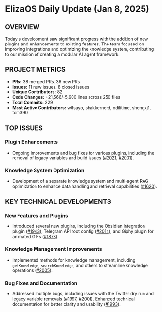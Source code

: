 # ElizaOS Daily Update (Jan 8, 2025)

## OVERVIEW 
Today's development saw significant progress with the addition of new plugins and enhancements to existing features. The team focused on improving integrations and optimizing the knowledge system, contributing to our mission of creating a modular AI agent framework.

## PROJECT METRICS
- **PRs:** 38 merged PRs, 36 new PRs
- **Issues:** 11 new issues, 8 closed issues
- **Unique Contributors:** 82
- **Code Changes:** +21,566/-5,900 lines across 250 files
- **Total Commits:** 229
- **Most Active Contributors:** wtfsayo, shakkernerd, odilitime, shengxj1, tcm390

## TOP ISSUES
### Plugin Enhancements
- Ongoing improvements and bug fixes for various plugins, including the removal of legacy variables and build issues ([#2021](https://github.com/elizaos/eliza/issues/2021), [#2001](https://github.com/elizaos/eliza/issues/2001)).
  
### Knowledge System Optimization
- Development of a separate knowledge system and multi-agent RAG optimization to enhance data handling and retrieval capabilities ([#1620](https://github.com/elizaos/eliza/issues/1620)).

## KEY TECHNICAL DEVELOPMENTS
### New Features and Plugins
- Introduced several new plugins, including the Obsidian integration plugin ([#1943](https://github.com/elizaos/eliza/pull/1943)), Telegram API root config ([#2014](https://github.com/elizaos/eliza/pull/2014)), and Giphy plugin for animated GIFs ([#1873](https://github.com/elizaos/eliza/pull/1873)).
  
### Knowledge Management Improvements
- Implemented methods for knowledge management, including `getKnowledge`, `searchKnowledge`, and others to streamline knowledge operations ([#2005](https://github.com/elizaos/eliza/pull/2005)).

### Bug Fixes and Documentation
- Addressed multiple bugs, including issues with the Twitter dry run and legacy variable removals ([#1997](https://github.com/elizaos/eliza/pull/1997), [#2001](https://github.com/elizaos/eliza/pull/2001)). Enhanced technical documentation for better clarity and usability ([#1993](https://github.com/elizaos/eliza/pull/1993)).